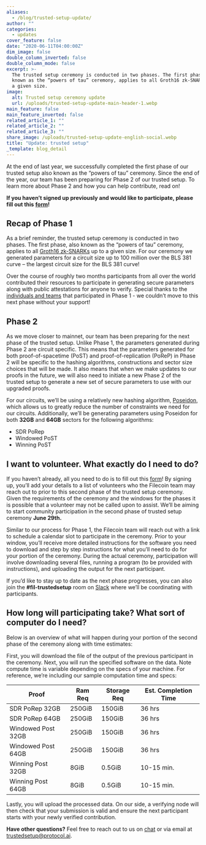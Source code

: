 ```yaml
---
aliases:
  - /blog/trusted-setup-update/
author: ""
categories:
  - updates
cover_feature: false
date: "2020-06-11T04:00:00Z"
dim_image: false
double_column_inverted: false
double_column_mode: false
excerpt: >-
  The trusted setup ceremony is conducted in two phases. The first phase, also
  known as the “powers of tau” ceremony, applies to all Groth16 zk-SNARKs up to
  a given size.
image:
  alt: Trusted setup ceremony update
  url: /uploads/trusted-setup-update-main-header-1.webp
main_feature: false
main_feature_inverted: false
related_article_1: ""
related_article_2: ""
related_article_3: ""
share_image: /uploads/trusted-setup-update-english-social.webp
title: "Update: trusted setup"
_template: blog_detail
---
```


At the end of last year, we successfully completed the first phase of our trusted setup also known as the “powers of tau” ceremony. Since the end of the year, our team has been preparing for Phase 2 of our trusted setup. To learn more about Phase 2 and how you can help contribute, read on!

**If you haven’t signed up previously and would like to participate, please fill out this** [**form**](https://forms.gle/XxLgsHmxdPjb7jJa9)**!**

## Recap of Phase 1

As a brief reminder, the trusted setup ceremony is conducted in two phases. The first phase, also known as the “powers of tau” ceremony, applies to all [Groth16 zk-SNARKs](https://eprint.iacr.org/2016/260.pdf) up to a given size. For our ceremony we generated parameters for a circuit size up to 100 million over the BLS 381 curve – the largest circuit size for the BLS 381 curve!

Over the course of roughly two months participants from all over the world contributed their resources to participate in generating secure parameters along with public attestations for anyone to verify. Special thanks to the [individuals and teams](https://github.com/arielgabizon/perpetualpowersoftau#ceremony-progress) that participated in Phase 1 - we couldn’t move to this next phase without your support!

## Phase 2

As we move closer to mainnet, our team has been preparing for the next phase of the trusted setup. Unlike Phase 1, the parameters generated during Phase 2 are circuit specific. This means that the parameters generated for both proof-of-spacetime (PoST) and proof-of-replication (PoReP) in Phase 2 will be specific to the hashing algorithms, constructions and sector size choices that will be made. It also means that when we make updates to our proofs in the future, we will also need to initiate a new Phase 2 of the trusted setup to generate a new set of secure parameters to use with our upgraded proofs.

For our circuits, we’ll be using a relatively new hashing algorithm, [Poseidon](https://eprint.iacr.org/2019/458.pdf), which allows us to greatly reduce the number of constraints we need for our circuits. Additionally, we’ll be generating parameters using Poseidon for both **32GB** and **64GB** sectors for the following algorithms:

- SDR PoRep
- Windowed PoST
- Winning PoST

## I want to volunteer. What exactly do I need to do?

If you haven’t already, all you need to do is to fill out this [form](https://forms.gle/XxLgsHmxdPjb7jJa9)! By signing up, you’ll add your details to a list of volunteers who the Filecoin team may reach out to prior to this second phase of the trusted setup ceremony. Given the requirements of the ceremony and the windows for the phases it is possible that a volunteer may not be called upon to assist. We’ll be aiming to start community participation in the second phase of trusted setup ceremony **June 29th.**

Similar to our process for Phase 1, the Filecoin team will reach out with a link to schedule a calendar slot to participate in the ceremony. Prior to your window, you’ll receive more detailed instructions for the software you need to download and step by step instructions for what you’ll need to do for your portion of the ceremony. During the actual ceremony, participation will involve downloading several files, running a program (to be provided with instructions), and uploading the output for the next participant.

If you’d like to stay up to date as the next phase progresses, you can also join the **#fil-trustedsetup** room on [Slack](https://join.slack.com/t/filecoinproject/shared_invite/zt-dj58b7fq-weyaTEvjHoYF_ENkQHR6Ig) where we’ll be coordinating with participants.

## How long will participating take? What sort of computer do I need?

Below is an overview of what will happen during your portion of the second phase of the ceremony along with time estimates:

First, you will download the file of the output of the previous participant in the ceremony. Next, you will run the specified software on the data. Note compute time is variable depending on the specs of your machine. For reference, we’re including our sample computation time and specs:

| Proof              | Ram Req | Storage Req | Est. Completion Time |
| ------------------ | ------- | ----------- | -------------------- |
| SDR PoRep 32GB     | 250GiB  | 150GiB      | 36 hrs               |
| SDR PoRep 64GB     | 250GiB  | 150GiB      | 36 hrs               |
| Windowed Post 32GB | 250GiB  | 150GiB      | 36 hrs               |
| Windowed Post 64GB | 250GiB  | 150GiB      | 36 hrs               |
| Winning Post 32GB  | 8GiB    | 0.5GiB      | 10-15 min.           |
| Winning Post 64GB  | 8GiB    | 0.5GiB      | 10-15 min.           |

Lastly, you will upload the processed data. On our side, a verifying node will then check that your submission is valid and ensure the next participant starts with your newly verified contribution.

**Have other questions?** Feel free to reach out to us on [chat](https://github.com/filecoin-project/community#chat) or via email at [trustedsetup@protocol.ai](mailto:trustedsetup@protocol.ai).
